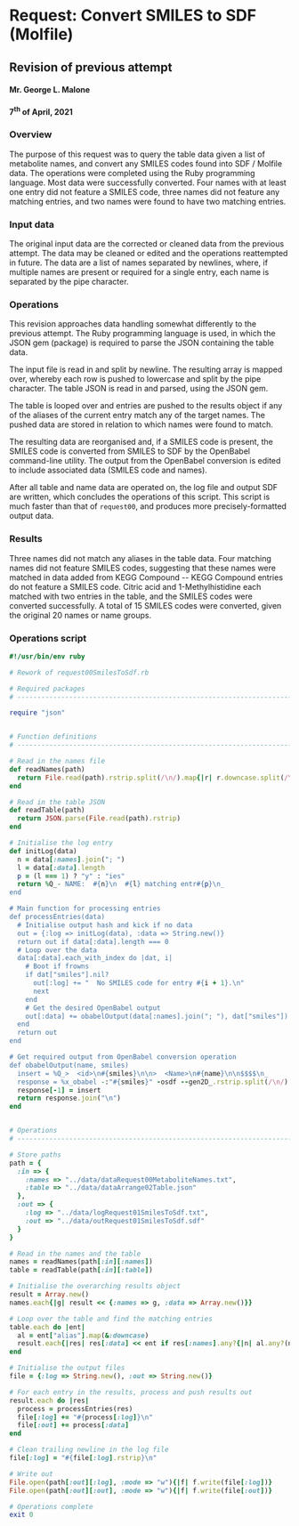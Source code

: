 # Request:  Convert SMILES to SDF (Molfile)
## Revision of previous attempt
#### Mr. George L. Malone
#### 7<sup>th</sup> of April, 2021


### Overview

The purpose of this request was to query the table data given a list of
metabolite names, and convert any SMILES codes found into SDF / Molfile data.
The operations were completed using the Ruby programming language.  Most data
were successfully converted.  Four names with at least one entry did not
feature a SMILES code, three names did not feature any matching entries, and
two names were found to have two matching entries.


### Input data

The original input data are the corrected or cleaned data from the previous
attempt.  The data may be cleaned or edited and the operations reattempted in
future.  The data are a list of names separated by newlines, where, if multiple
names are present or required for a single entry, each name is separated by the
pipe character.


### Operations

This revision approaches data handling somewhat differently to the previous
attempt.  The Ruby programming language is used, in which the JSON gem
(package) is required to parse the JSON containing the table data.

The input file is read in and split by newline.  The resulting array is mapped
over, whereby each row is pushed to lowercase and split by the pipe character.
The table JSON is read in and parsed, using the JSON gem.

The table is looped over and entries are pushed to the results object if any of
the aliases of the current entry match any of the target names.  The pushed
data are stored in relation to which names were found to match.

The resulting data are reorganised and, if a SMILES code is present, the SMILES
code is converted from SMILES to SDF by the OpenBabel command-line utility.
The output from the OpenBabel conversion is edited to include associated data
(SMILES code and names).

After all table and name data are operated on, the log file and output SDF are
written, which concludes the operations of this script.  This script is much
faster than that of `request00`, and produces more precisely-formatted output
data.


### Results

Three names did not match any aliases in the table data.  Four matching names
did not feature SMILES codes, suggesting that these names were matched in data
added from KEGG Compound -- KEGG Compound entries do not feature a SMILES code.
Citric acid and 1-Methylhistidine each matched with two entries in the table,
and the SMILES codes were converted successfully.  A total of 15 SMILES codes
were converted, given the original 20 names or name groups.


### Operations script

```ruby
#!/usr/bin/env ruby

# Rework of request00SmilesToSdf.rb

# Required packages
# -----------------------------------------------------------------------------

require "json"


# Function definitions
# -----------------------------------------------------------------------------

# Read in the names file
def readNames(path)
  return File.read(path).rstrip.split(/\n/).map{|r| r.downcase.split(/\|/)}
end

# Read in the table JSON
def readTable(path)
  return JSON.parse(File.read(path).rstrip)
end

# Initialise the log entry
def initLog(data)
  n = data[:names].join("; ")
  l = data[:data].length
  p = (l === 1) ? "y" : "ies"
  return %Q_- NAME:  #{n}\n  #{l} matching entr#{p}\n_
end

# Main function for processing entries
def processEntries(data)
  # Initialise output hash and kick if no data
  out = {:log => initLog(data), :data => String.new()}
  return out if data[:data].length === 0
  # Loop over the data
  data[:data].each_with_index do |dat, i|
    # Boot if frowns
    if dat["smiles"].nil?
      out[:log] += "  No SMILES code for entry #{i + 1}.\n"
      next
    end
    # Get the desired OpenBabel output
    out[:data] += obabelOutput(data[:names].join("; "), dat["smiles"])
  end
  return out
end

# Get required output from OpenBabel conversion operation
def obabelOutput(name, smiles)
  insert = %Q_>  <id>\n#{smiles}\n\n>  <Name>\n#{name}\n\n$$$$\n_
  response = %x_obabel -:"#{smiles}" -osdf --gen2D_.rstrip.split(/\n/)
  response[-1] = insert
  return response.join("\n")
end


# Operations
# -----------------------------------------------------------------------------

# Store paths
path = {
  :in => {
    :names => "../data/dataRequest00MetaboliteNames.txt",
    :table => "../data/dataArrange02Table.json"
  },
  :out => {
    :log => "../data/logRequest01SmilesToSdf.txt",
    :out => "../data/outRequest01SmilesToSdf.sdf"
  }
}

# Read in the names and the table
names = readNames(path[:in][:names])
table = readTable(path[:in][:table])

# Initialise the overarching results object
result = Array.new()
names.each{|g| result << {:names => g, :data => Array.new()}}

# Loop over the table and find the matching entries
table.each do |ent|
  al = ent["alias"].map(&:downcase)
  result.each{|res| res[:data] << ent if res[:names].any?{|n| al.any?(n)}}
end

# Initialise the output files
file = {:log => String.new(), :out => String.new()}

# For each entry in the results, process and push results out
result.each do |res|
  process = processEntries(res)
  file[:log] += "#{process[:log]}\n"
  file[:out] += process[:data]
end

# Clean trailing newline in the log file
file[:log] = "#{file[:log].rstrip}\n"

# Write out
File.open(path[:out][:log], :mode => "w"){|f| f.write(file[:log])}
File.open(path[:out][:out], :mode => "w"){|f| f.write(file[:out])}

# Operations complete
exit 0
```
